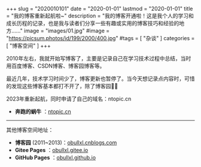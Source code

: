 +++
slug = "2020010101"
date = "2020-01-01"
lastmod = "2020-01-01"
title = "我的博客重新起航啦~"
description = "我的博客开通啦！这是我个人的学习和成长历程的记录，也是我与读者们分享一些有趣或实用的博客技巧和经验的地方……"
image = "images/01.jpg"
#image = "https://picsum.photos/id/199/2000/400.jpg"
#tags = [ "杂谈" ]
categories = [ "博客空间" ]
+++

2010年左右，我就开始写博客了，主要是记录自己在学习技术过程中总结，当时用百度博客、CSDN博客、博客园博客等。

最近几年，技术学习时间少了，博客更新也暂停了。当今天想记录点内容时，可惜的发现这些博客基本都打不开了，除了博客园👍🏻


2023年重新起航，同时申请了自己的域名：ntopic.cn

- **奔跑的蜗牛** ：[ntopic.cn](https://ntopic.cn)

***

其他博客空间地址：

- **博客园** (2011~2013)：[obullxl.cnblogs.com](https://obullxl.cnblogs.com)
- **Gitee Pages** ：[obullxl.gitee.io](https://obullxl.gitee.io)
- **GitHub Pages** ：[obullxl.github.io](https://obullxl.github.io)
